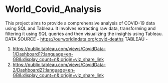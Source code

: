 # World_Covid_Analysis
This project aims to provide a comprehensive analysis of COVID-19 data using SQL and Tableau. 
It involves extracting raw data, transforming and filtering it using SQL queries and then visualizing the insights using Tableau.
DATA SOURCE - https://ourworldindata.org/covid-deaths
TABLEAU - 
1) https://public.tableau.com/views/CovidData-1/Dashboard1?:language=en-GB&:display_count=n&:origin=viz_share_link
2) https://public.tableau.com/views/CovidData-2/Dashboard2?:language=en-GB&:display_count=n&:origin=viz_share_link

